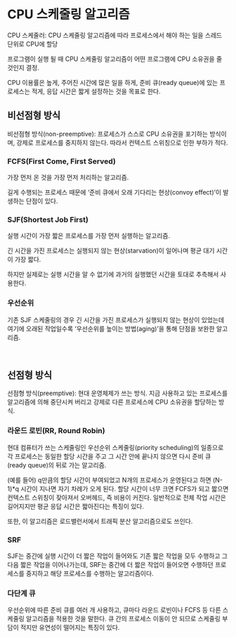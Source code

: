 # CPU 스케줄링 알고리즘

CPU 스케줄러: CPU 스케줄링 알고리즘에 따라 프로세스에서 해야 하는 일을 스레드 단위로 CPU에 할당

프로그램이 실행 될 때 CPU 스케줄링 알고리즘이 어떤 프로그램에 CPU 소유권을 줄 것인지 결정.

CPU 이용률은 높게, 주어진 시간에 많은 일을 하게, 준비 큐(ready queue)에 있는 프로세스는 적게, 응답 시간은 짧게 설정하는 것을 목표로 한다.

## 비선점형 방식

비선점형 방식(non-preemptive): 프로세스가 스스로 CPU 소유권을 포기하는 방식이며, 강제로 프로세스를 중지하지 않는다. 따라서 컨텍스트 스위칭으로 인한 부하가 적다.

### FCFS(First Come, First Served)

가장 먼저 온 것을 가장 먼저 처리하는 알고리즘.

길게 수행되는 프로세스 때문에 ‘준비 큐에서 오래 기다리는 현상(convoy effect)’이 발생하는 단점이 있다.

### SJF(Shortest Job First)

실행 시간이 가장 짧은 프로세스를 가장 먼저 실행하는 알고리즘.

긴 시간을 가진 프로세스는 실행되지 않는 현상(starvation)이 일어나며 평균 대기 시간이 가장 짧다.

하지만 실제로는 실행 시간을 알 수 없기에 과거의 실행했던 시간을 토대로 추측해서 사용한다.

### 우선순위

기존 SJF 스케줄링의 경우 긴 시간을 가진 프로세스가 실행되지 않는 현상이 있었는데 여기에 오래된 작업일수록 ‘우선순위를 높이는 방법(aging)’을 통해 단점을 보완한 알고리즘.

<br>

## 선점형 방식

선점형 방식(preemptive): 현대 운영체제가 쓰는 방식. 지금 사용하고 있는 프로세스를 알고리즘에 의해 중단시켜 버리고 강제로 다른 프로세스에 CPU 소유권을 할당하는 방식.

### 라운드 로빈(RR, Round Robin)

현대 컴퓨터가 쓰는 스케줄링인 우선순위 스케줄링(priority scheduling)의 일종으로 각 프로세스는 동일한 할당 시간을 주고 그 시간 안에 끝나지 않으면 다시 준비 큐(ready queue)의 뒤로 가는 알고리즘.

(예를 들어) q만큼의 할당 시간이 부여되었고 N개의 프로세스가 운영된다고 하면 (N-1)*q 시간이 지나면 자기 차례가 오게 된다. 할당 시간이 너무 크면 FCFS가 되고 짧으면 컨텍스트 스위칭이 잦아져서 오버헤드, 즉 비용이 커진다. 일반적으로 전체 작업 시간은 길어지지만 평균 응답 시간은 짧아진다는 특징이 있다.

또한, 이 알고리즘은 로드밸런서에서 트래픽 분산 알고리즘으로도 쓰인다.

### SRF

SJF는 중간에 실행 시간이 더 짧은 작업이 들어와도 기존 짧은 작업을 모두 수행하고 그다음 짧은 작업을 이어나가는데, SRF는 중간에 더 짧은 작업이 들어오면 수행하던 프로세스를 중지하고 해당 프로세스를 수행하는 알고리즘이다.

### 다단계 큐

우선순위에 따른 준비 큐를 여러 개 사용하고, 큐마다 라운드 로빈이나 FCFS 등 다른 스케줄링 알고리즘을 적용한 것을 말한다. 큐 간의 프로세스 이동이 안 되므로 스케줄링 부담이 적지만 유연성이 떨어지는 특징이 있다.
